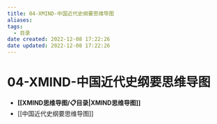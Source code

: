 ```yaml
---
title: 04-XMIND-中国近代史纲要思维导图
aliases:
tags:
  - 目录
date created: 2022-12-08 17:22:26
date updated: 2022-12-08 17:22:26
---
```


# 04-XMIND-中国近代史纲要思维导图

- **[[XMIND思维导图/📋目录|XMIND思维导图]]**
- [[中国近代史纲要思维导图]]
